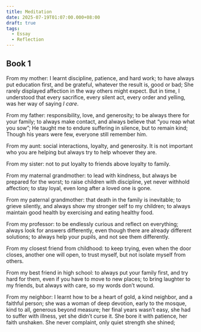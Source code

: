 ```yaml
---
title: Meditation
date: 2025-07-19T01:07:00.000+08:00
draft: true
tags:
  - Essay
  - Reflection
---
```

## Book 1

From my mother: I learnt discipline, patience, and hard work; to have always put education first, and be grateful, whatever the result is, good or bad; She rarely displayed affection in the way others might expect. But in time, I understood that every sacrifice, every silent act, every order and yelling, was her way of saying *I care*. 

From my father: responsibility, love, and generosity; to be always there for your family; to always make contact, and always believe that “you reap what you sow”; He taught me to endure suffering in silence, but to remain kind; Though his years were few, everyone still remember him.

From my aunt: social interactions, loyalty, and generosity. It is not important who you are helping but always try to help whoever they are. 

From my sister: not to put loyalty to friends above loyalty to family. 

From my maternal grandmother: to lead with kindness, but always be prepared for the worst; to raise children with discipline, yet never withhold affection; to stay loyal, even long after a loved one is gone.

From my paternal grandmother: that death in the family is inevitable; to grieve silently, and always show my stronger self to my children; to always maintain good health by exercising and eating healthy food. 

From my professor: to be endlessly curious and reflect on everything; always look for answers differently, even though there are already different solutions; to always help your pupils, and not see them differently.

From my closest friend from childhood: to keep trying, even when the door closes, another one will open, to trust myself, but not isolate myself from others.

From my best friend in high school: to always put your family first, and try hard for them, even if you have to move to new places; to bring laughter to my friends, but always with care, so my words don’t wound.

From my neighbor: I learnt how to be a heart of gold, a kind neighbor, and a faithful person; she was a woman of deep devotion, early to the mosque, kind to all, generous beyond measure; her final years wasn’t easy, she had to suffer with illness, yet she didn’t curse it. She bore it with patience, her faith unshaken. She never complaint, only quiet strength she shined;
